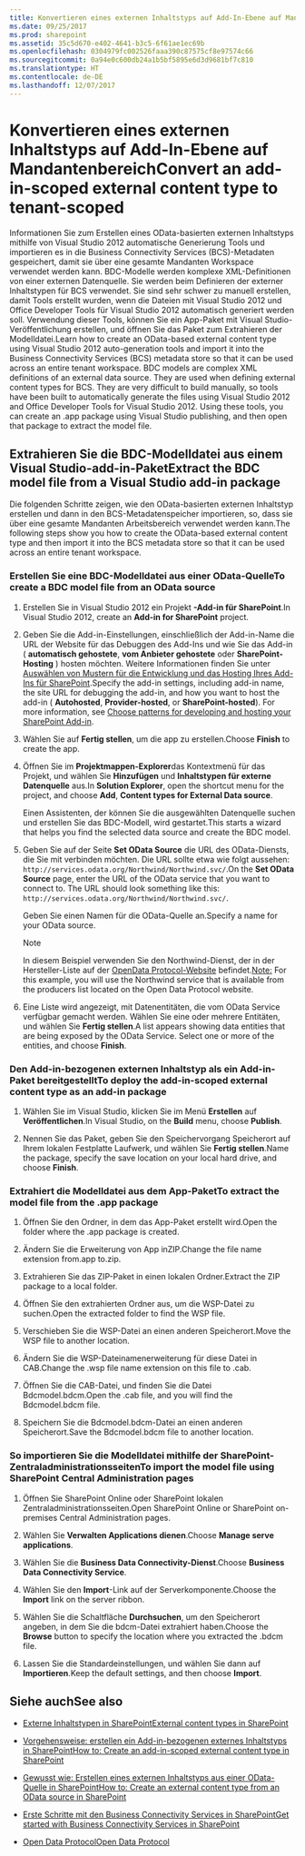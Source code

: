 ```yaml
---
title: Konvertieren eines externen Inhaltstyps auf Add-In-Ebene auf Mandantenbereich
ms.date: 09/25/2017
ms.prod: sharepoint
ms.assetid: 35c5d670-e402-4641-b3c5-6f61ae1ec69b
ms.openlocfilehash: 0304979fc002526faaa390c87575cf8e97574c66
ms.sourcegitcommit: 0a94e0c600db24a1b5bf5895e6d3d9681bf7c810
ms.translationtype: HT
ms.contentlocale: de-DE
ms.lasthandoff: 12/07/2017
---
```

# <a name="convert-an-add-in-scoped-external-content-type-to-tenant-scoped"></a><span data-ttu-id="d04fb-102">Konvertieren eines externen Inhaltstyps auf Add-In-Ebene auf Mandantenbereich</span><span class="sxs-lookup"><span data-stu-id="d04fb-102">Convert an add-in-scoped external content type to tenant-scoped</span></span>

<span data-ttu-id="d04fb-p101">Informationen Sie zum Erstellen eines OData-basierten externen Inhaltstyps mithilfe von Visual Studio 2012 automatische Generierung Tools und importieren es in die Business Connectivity Services (BCS)-Metadaten gespeichert, damit sie über eine gesamte Mandanten Workspace verwendet werden kann. BDC-Modelle werden komplexe XML-Definitionen von einer externen Datenquelle. Sie werden beim Definieren der externer Inhaltstypen für BCS verwendet. Sie sind sehr schwer zu manuell erstellen, damit Tools erstellt wurden, wenn die Dateien mit Visual Studio 2012 und Office Developer Tools für Visual Studio 2012 automatisch generiert werden soll. Verwendung dieser Tools, können Sie ein App-Paket mit Visual Studio-Veröffentlichung erstellen, und öffnen Sie das Paket zum Extrahieren der Modelldatei.</span><span class="sxs-lookup"><span data-stu-id="d04fb-p101">Learn how to create an OData-based external content type using Visual Studio 2012 auto-generation tools and import it into the Business Connectivity Services (BCS) metadata store so that it can be used across an entire tenant workspace. BDC models are complex XML definitions of an external data source. They are used when defining external content types for BCS. They are very difficult to build manually, so tools have been built to automatically generate the files using Visual Studio 2012 and Office Developer Tools for Visual Studio 2012. Using these tools, you can create an .app package using Visual Studio publishing, and then open that package to extract the model file.</span></span>
  
    
    


## <a name="extract-the-bdc-model-file-from-a-visual-studio-add-in-package"></a><span data-ttu-id="d04fb-108">Extrahieren Sie die BDC-Modelldatei aus einem Visual Studio-add-in-Paket</span><span class="sxs-lookup"><span data-stu-id="d04fb-108">Extract the BDC model file from a Visual Studio add-in package</span></span>

<span data-ttu-id="d04fb-109">Die folgenden Schritte zeigen, wie den OData-basierten externen Inhaltstyp erstellen und dann in den BCS-Metadatenspeicher importieren, so, dass sie über eine gesamte Mandanten Arbeitsbereich verwendet werden kann.</span><span class="sxs-lookup"><span data-stu-id="d04fb-109">The following steps show you how to create the OData-based external content type and then import it into the BCS metadata store so that it can be used across an entire tenant workspace.</span></span>
  
    
    

### <a name="to-create-a-bdc-model-file-from-an-odata-source"></a><span data-ttu-id="d04fb-110">Erstellen Sie eine BDC-Modelldatei aus einer OData-Quelle</span><span class="sxs-lookup"><span data-stu-id="d04fb-110">To create a BDC model file from an OData source</span></span>


1. <span data-ttu-id="d04fb-111">Erstellen Sie in Visual Studio 2012 ein Projekt **-Add-in für SharePoint**.</span><span class="sxs-lookup"><span data-stu-id="d04fb-111">In Visual Studio 2012, create an **Add-in for SharePoint** project.</span></span>
    
  
2. <span data-ttu-id="d04fb-p102">Geben Sie die Add-in-Einstellungen, einschließlich der Add-in-Name die URL der Website für das Debuggen des Add-Ins und wie Sie das Add-in ( **automatisch gehostete**, **vom Anbieter gehostete** oder **SharePoint-Hosting** ) hosten möchten. Weitere Informationen finden Sie unter [Auswählen von Mustern für die Entwicklung und das Hosting Ihres Add-Ins für SharePoint]((http://msdn.microsoft.com/library/05ce5435-0a03-4ddc-976b-c33b08d03457%28Office.15%29.aspx)).</span><span class="sxs-lookup"><span data-stu-id="d04fb-p102">Specify the add-in settings, including add-in name, the site URL for debugging the add-in, and how you want to host the add-in ( **Autohosted**, **Provider-hosted**, or **SharePoint-hosted**). For more information, see  [Choose patterns for developing and hosting your SharePoint Add-in]((http://msdn.microsoft.com/library/05ce5435-0a03-4ddc-976b-c33b08d03457%28Office.15%29.aspx)).</span></span>
    
  
3. <span data-ttu-id="d04fb-114">Wählen Sie auf **Fertig stellen**, um die app zu erstellen.</span><span class="sxs-lookup"><span data-stu-id="d04fb-114">Choose **Finish** to create the app.</span></span>
    
  
4. <span data-ttu-id="d04fb-115">Öffnen Sie im **Projektmappen-Explorer**das Kontextmenü für das Projekt, und wählen Sie **Hinzufügen** und **Inhaltstypen für externe Datenquelle** aus.</span><span class="sxs-lookup"><span data-stu-id="d04fb-115">In **Solution Explorer**, open the shortcut menu for the project, and choose **Add**, **Content types for External Data source**.</span></span>
    
    <span data-ttu-id="d04fb-116">Einen Assistenten, der können Sie die ausgewählten Datenquelle suchen und erstellen Sie das BDC-Modell, wird gestartet.</span><span class="sxs-lookup"><span data-stu-id="d04fb-116">This starts a wizard that helps you find the selected data source and create the BDC model.</span></span>
    
  
5. <span data-ttu-id="d04fb-p103">Geben Sie auf der Seite **Set OData Source** die URL des OData-Diensts, die Sie mit verbinden möchten. Die URL sollte etwa wie folgt aussehen: `http://services.odata.org/Northwind/Northwind.svc/`.</span><span class="sxs-lookup"><span data-stu-id="d04fb-p103">On the **Set OData Source** page, enter the URL of the OData service that you want to connect to. The URL should look something like this: `http://services.odata.org/Northwind/Northwind.svc/`.</span></span>
    
    <span data-ttu-id="d04fb-119">Geben Sie einen Namen für die OData-Quelle an.</span><span class="sxs-lookup"><span data-stu-id="d04fb-119">Specify a name for your OData source.</span></span>
    
    > [!NOTE]
    > <span data-ttu-id="d04fb-120">In diesem Beispiel verwenden Sie den Northwind-Dienst, der in der Hersteller-Liste auf der [OpenData Protocol-Website]((http://www.odata.org)) befindet.</span><span class="sxs-lookup"><span data-stu-id="d04fb-120">[Note:]((http://www.odata.org)) For this example, you will use the Northwind service that is available from the producers list located on the  Open Data Protocol website.</span></span> 

6. <span data-ttu-id="d04fb-p104">Eine Liste wird angezeigt, mit Datenentitäten, die vom OData Service verfügbar gemacht werden. Wählen Sie eine oder mehrere Entitäten, und wählen Sie **Fertig stellen**.</span><span class="sxs-lookup"><span data-stu-id="d04fb-p104">A list appears showing data entities that are being exposed by the OData Service. Select one or more of the entities, and choose **Finish**.</span></span>
    
  

### <a name="to-deploy-the-add-in-scoped-external-content-type-as-an-add-in-package"></a><span data-ttu-id="d04fb-123">Den Add-in-bezogenen externen Inhaltstyp als ein Add-in-Paket bereitgestellt</span><span class="sxs-lookup"><span data-stu-id="d04fb-123">To deploy the add-in-scoped external content type as an add-in package</span></span>


1. <span data-ttu-id="d04fb-124">Wählen Sie im Visual Studio, klicken Sie im Menü **Erstellen** auf **Veröffentlichen**.</span><span class="sxs-lookup"><span data-stu-id="d04fb-124">In Visual Studio, on the **Build** menu, choose **Publish**.</span></span>
    
  
2. <span data-ttu-id="d04fb-125">Nennen Sie das Paket, geben Sie den Speichervorgang Speicherort auf Ihrem lokalen Festplatte Laufwerk, und wählen Sie **Fertig stellen**.</span><span class="sxs-lookup"><span data-stu-id="d04fb-125">Name the package, specify the save location on your local hard drive, and choose **Finish**.</span></span>
    
  

### <a name="to-extract-the-model-file-from-the-app-package"></a><span data-ttu-id="d04fb-126">Extrahiert die Modelldatei aus dem App-Paket</span><span class="sxs-lookup"><span data-stu-id="d04fb-126">To extract the model file from the .app package</span></span>


1. <span data-ttu-id="d04fb-127">Öffnen Sie den Ordner, in dem das App-Paket erstellt wird.</span><span class="sxs-lookup"><span data-stu-id="d04fb-127">Open the folder where the .app package is created.</span></span>
    
  
2.  <span data-ttu-id="d04fb-128">Ändern Sie die Erweiterung von App inZIP.</span><span class="sxs-lookup"><span data-stu-id="d04fb-128">Change the file name extension from.app to.zip.</span></span>
    
  
3. <span data-ttu-id="d04fb-129">Extrahieren Sie das ZIP-Paket in einen lokalen Ordner.</span><span class="sxs-lookup"><span data-stu-id="d04fb-129">Extract the ZIP package to a local folder.</span></span>
    
  
4. <span data-ttu-id="d04fb-130">Öffnen Sie den extrahierten Ordner aus, um die WSP-Datei zu suchen.</span><span class="sxs-lookup"><span data-stu-id="d04fb-130">Open the extracted folder to find the WSP file.</span></span>
    
  
5. <span data-ttu-id="d04fb-131">Verschieben Sie die WSP-Datei an einen anderen Speicherort.</span><span class="sxs-lookup"><span data-stu-id="d04fb-131">Move the WSP file to another location.</span></span>
    
  
6. <span data-ttu-id="d04fb-132">Ändern Sie die WSP-Dateinamenerweiterung für diese Datei in CAB.</span><span class="sxs-lookup"><span data-stu-id="d04fb-132">Change the .wsp file name extension on this file to .cab.</span></span>
    
  
7. <span data-ttu-id="d04fb-133">Öffnen Sie die CAB-Datei, und finden Sie die Datei Bdcmodel.bdcm.</span><span class="sxs-lookup"><span data-stu-id="d04fb-133">Open the .cab file, and you will find the Bdcmodel.bdcm file.</span></span>
    
  
8. <span data-ttu-id="d04fb-134">Speichern Sie die Bdcmodel.bdcm-Datei an einen anderen Speicherort.</span><span class="sxs-lookup"><span data-stu-id="d04fb-134">Save the Bdcmodel.bdcm file to another location.</span></span>
    
  

### <a name="to-import-the-model-file-using-sharepoint-central-administration-pages"></a><span data-ttu-id="d04fb-135">So importieren Sie die Modelldatei mithilfe der SharePoint-Zentraladministrationsseiten</span><span class="sxs-lookup"><span data-stu-id="d04fb-135">To import the model file using SharePoint Central Administration pages</span></span>


1. <span data-ttu-id="d04fb-136">Öffnen Sie SharePoint Online oder SharePoint lokalen Zentraladministrationsseiten.</span><span class="sxs-lookup"><span data-stu-id="d04fb-136">Open SharePoint Online or SharePoint on-premises Central Administration pages.</span></span>
    
  
2. <span data-ttu-id="d04fb-137">Wählen Sie **Verwalten Applications dienen**.</span><span class="sxs-lookup"><span data-stu-id="d04fb-137">Choose **Manage serve applications**.</span></span>
    
  
3. <span data-ttu-id="d04fb-138">Wählen Sie die **Business Data Connectivity-Dienst**.</span><span class="sxs-lookup"><span data-stu-id="d04fb-138">Choose **Business Data Connectivity Service**.</span></span>
    
  
4. <span data-ttu-id="d04fb-139">Wählen Sie den **Import**-Link auf der Serverkomponente.</span><span class="sxs-lookup"><span data-stu-id="d04fb-139">Choose the **Import** link on the server ribbon.</span></span>
    
  
5. <span data-ttu-id="d04fb-140">Wählen Sie die Schaltfläche **Durchsuchen**, um den Speicherort angeben, in dem Sie die bdcm-Datei extrahiert haben.</span><span class="sxs-lookup"><span data-stu-id="d04fb-140">Choose the **Browse** button to specify the location where you extracted the .bdcm file.</span></span>
    
  
6. <span data-ttu-id="d04fb-141">Lassen Sie die Standardeinstellungen, und wählen Sie dann auf **Importieren**.</span><span class="sxs-lookup"><span data-stu-id="d04fb-141">Keep the default settings, and then choose **Import**.</span></span>
    
  

## <a name="see-also"></a><span data-ttu-id="d04fb-142">Siehe auch</span><span class="sxs-lookup"><span data-stu-id="d04fb-142">See also</span></span>
<span data-ttu-id="d04fb-143"><a name="bk_addresources"> </a></span><span class="sxs-lookup"><span data-stu-id="d04fb-143"><a name="bk_addresources"> </a></span></span>


-  [<span data-ttu-id="d04fb-144">Externe Inhaltstypen in SharePoint</span><span class="sxs-lookup"><span data-stu-id="d04fb-144">External content types in SharePoint</span></span>](external-content-types-in-sharepoint.md)
    
  
-  [<span data-ttu-id="d04fb-145">Vorgehensweise: erstellen ein Add-in-bezogenen externes Inhaltstyps in SharePoint</span><span class="sxs-lookup"><span data-stu-id="d04fb-145">How to: Create an add-in-scoped external content type in SharePoint</span></span>](how-to-create-an-add-in-scoped-external-content-type-in-sharepoint.md)
    
  
-  [<span data-ttu-id="d04fb-146">Gewusst wie: Erstellen eines externen Inhaltstyps aus einer OData-Quelle in SharePoint</span><span class="sxs-lookup"><span data-stu-id="d04fb-146">How to: Create an external content type from an OData source in SharePoint</span></span>](how-to-create-an-external-content-type-from-an-odata-source-in-sharepoint.md)
    
  
-  [<span data-ttu-id="d04fb-147">Erste Schritte mit den Business Connectivity Services in SharePoint</span><span class="sxs-lookup"><span data-stu-id="d04fb-147">Get started with Business Connectivity Services in SharePoint</span></span>](get-started-with-business-connectivity-services-in-sharepoint.md)
    
  
-  <span data-ttu-id="d04fb-148">[Open Data Protocol]((http://www.odata.org))</span><span class="sxs-lookup"><span data-stu-id="d04fb-148">[Open Data Protocol]((http://www.odata.org))</span></span>
    
  

  
    
    

